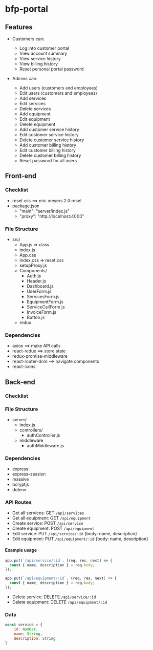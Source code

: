 # bfp-portal

## Features

- Customers can:
  - Log into customer portal
  - View account summary
  - View service history
  - View billing history
  - Reset personal portal password

- Admins can:
  - Add users (customers and employees)
  - Edit users (customers and employees)
  - Add services
  - Edit services
  - Delete services
  - Add equipment
  - Edit equipment
  - Delete equipment
  - Add customer service history
  - Edit customer service history
  - Delete customer service history
  - Add customer billing history
  - Edit customer billing history
  - Delete customer billing history
  - Reset password for all users


## Front-end

### Checklist

- reset.css ==> eric meyers 2.0 reset
- package.json
  - "main": "server/index.js"
  - "proxy": "http://localhost:4000"

### File Structure

- src/
  - App.js => class
  - index.js
  - App.css
  - index.css => reset.css
  - setupProxy.js
  - Components/
    - Auth.js
    - Header.js
    - Dashboard.js
    - UserForm.js
    - ServicesForm.js
    - EquipmentForm.js
    - ServiceCallForm.js
    - InvoiceForm.js
    - Button.js
  - redux
  
### Dependencies

- axios ==> make API calls
- react-redux ==> store state
- redux-promise-middleware
- react-router-dom ==> navigate components
- react-icons


## Back-end

### Checklist

### File Structure

- server/
  - index.js
  - controllers/
    - authController.js
  - middleware
    - authMiddleware.js

### Dependencies

- express
- express-session
- massive
- bcryptjs
- dotenv

### API Routes

- Get all services: GET `/api/services`
- Get all equipment: GET `/api/equipment`
- Create service: POST `/api/service`
- Create equipment: POST `/api/equipment`
- Edit service: PUT `/api/service/:id` {body: name, description}
- Edit equipment: PUT `/api/equipment/:id` {body: name, description}

#### Example usage
```js
app.put(`/api/service/:id`, (req, res, next) => {
  const { name, description } = req.body;
});

app.put(`/api/equipment/:id`, (req, res, next) => {
  const { name, description } = req.body;
});
```

- Delete service: DELETE `/api/service/:id`
- Delete equipment: DELETE `/api/equipment/:id`

### Data

```js
const service = {
    id: Number,
    name: String,
    description: String
}
```